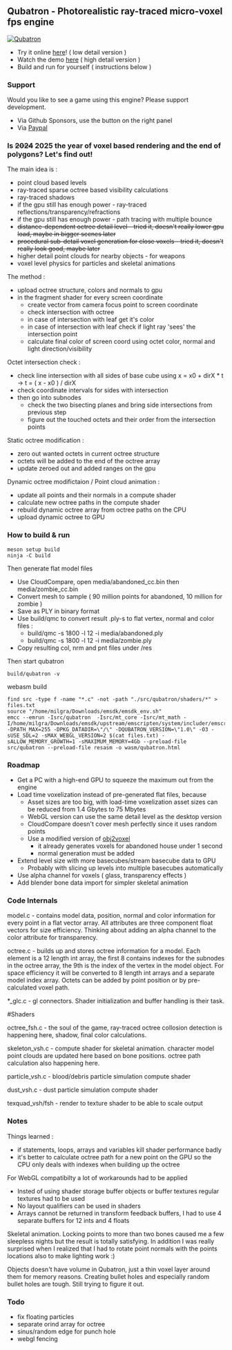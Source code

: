 ## Qubatron - Photorealistic ray-traced micro-voxel fps engine

[![Qubatron](screenshot.png)](https://www.youtube.com/watch?v=LBzuXj21_bY)

- Try it online [here](https://milgra.com/qubatron/)! ( low detail version )
- Watch the demo [here](https://www.youtube.com/watch?v=LBzuXj21_bY) ( high detail version )
- Build and run for yourself ( instructions below )

### Support

Would you like to see a game using this engine? Please support development.
- Via Github Sponsors, use the button on the right panel
- Via [Paypal](https://paypal.me/milgra)

### Is ~~2024~~ 2025 the year of voxel based rendering and the end of polygons? Let's find out!

The main idea is :
- point cloud based levels
- ray-traced sparse octree based visibility calculations
- ray-traced shadows
- if the gpu still has enough power - ray-traced reflections/transparency/refractions
- if the gpu still has enough power - path tracing with multiple bounce
- ~~distance-dependent octree detail level - tried it, doesn't really lower gpu load, maybe in bigger scenes later~~
- ~~procedural sub-detail voxel generation for close voxels - tried it, doesn't really look good, maybe later~~
- higher detail point clouds for nearby objects - for weapons
- voxel level physics for particles and skeletal animations

The method :
- upload octree structure, colors and normals to gpu
- in the fragment shader for every screen coordinate
    - create vector from camera focus point to screen coordinate
    - check intersection with octree
    - in case of intersection with leaf get it's color
    - in case of intersection with leaf check if light ray 'sees' the intersection point
    - calculate final color of screen coord using octet color, normal and light direction/visibility

Octet intersection check :
- check line intersection with all sides of base cube using x = x0 + dirX * t -> t = ( x - x0 ) / dirX
- check coordinate intervals for sides with intersection
- then go into subnodes
    - check the two bisecting planes and bring side intersections from previous step
    - figure out the touched octets and their order from the intersection points

Static octree modification :  
- zero out wanted octets in current octree structure
- octets will be added to the end of the octree array
- update zeroed out and added ranges on the gpu

Dynamic octree modifictaion / Point cloud animation :
- update all points and their normals in a compute shader
- calculate new octree paths in the compute shader
- rebuild dynamic octree array from octree paths on the CPU
- upload dynamic octree to GPU

### How to build & run

```
meson setup build
ninja -C build
```

Then generate flat model files

- Use CloudCompare, open media/abandoned_cc.bin then media/zombie_cc.bin
- Convert mesh to sample ( 90 million points for abandoned, 10 million for zombie )
- Save as PLY in binary format
- Use build/qmc to convert result .ply-s to flat vertex, normal and color files :
    - build/qmc -s 1800 -l 12 -i media/abandoned.ply
    - build/qmc -s 1800 -l 12 -i media/zombie.ply
- Copy resulting col, nrm and pnt files under /res

Then start qubatron

```
build/qubatron -v
```

webasm build

```
find src -type f -name "*.c" -not -path "./src/qubatron/shaders/*" > files.txt
source "/home/milgra/Downloads/emsdk/emsdk_env.sh"
emcc --emrun -Isrc/qubatron  -Isrc/mt_core -Isrc/mt_math -I/home/milgra/Downloads/emsdk/upstream/emscripten/system/includer/emscripten.h -DPATH_MAX=255 -DPKG_DATADIR=\"/\" -DQUBATRON_VERSION=\"1.0\" -O3 -sUSE_SDL=2 -sMAX_WEBGL_VERSION=2 $(cat files.txt) -sALLOW_MEMORY_GROWTH=1 -sMAXIMUM_MEMORY=4Gb --preload-file src/qubatron --preload-file resasm -o wasm/qubatron.html
```

### Roadmap

- Get a PC with a high-end GPU to squeeze the maximum out from the engine 
- Load time voxelization instead of pre-generated flat files, because
    - Asset sizes are too big, with load-time voxelization asset sizes can be reduced from 1.4 Gbytes to 75 Mbytes
    - WebGL version can use the same detail level as the desktop version
    - CloudCompare doesn't cover mesh perfectly since it uses random points
    - Use a modified version of [obj2voxel](https://github.com/Eisenwave/obj2voxel)
        - it already generates voxels for abandoned house under 1 second
        - normal generation must be added
- Extend level size with more basecubes/stream basecube data to GPU
    - Probably with slicing up levels into multiple basecubes automatically
- Use alpha channel for voxels ( glass, transparency effects )
- Add blender bone data import for simpler skeletal animation

### Code Internals

model.c - contains model data, position, normal and color information for every point in a flat vector array. All attributes are three component float vectors for size efficiency. Thinking about adding an alpha channel to the color attribute for transparency.

octree.c - builds up and stores octree information for a model. Each element is a 12 length int array, the first 8 contains indexes for the subnodes in the octree array, the 9th is the index of the vertex in the model object. For space efficiency it will be converted to 8 length int arrays and a separate model index array. Octets can be added by point position or by pre-calculated voxel path. 

*_glc.c - gl connectors. Shader initialization and buffer handling is their task.

#Shaders

octree_fsh.c - the soul of the game, ray-traced octree collosion detection is happening here, shadow, final color calculations.

skeleton_vsh.c - compute shader for skeletal animation. character model point clouds are updated here based on bone positions. octree path calculation also happening here.

particle_vsh.c - blood/debris particle simulation compute shader

dust_vsh.c - dust particle simulation compute shader

texquad_vsh/fsh - render to texture shader to be able to scale output

### Notes

Things learned :
- if statements, loops, arrays and variables kill shader performance badly
- it's better to calculate octree path for a new point on the GPU so the CPU only deals with indexes when building up the octree

For WebGL compatibilty a lot of workarounds had to be applied
- Insted of using shader storage buffer objects or buffer textures regular textures had to be used
- No layout qualifiers can be used in shaders
- Arrays cannot be returned in transform feedback buffers, I had to use 4 separate buffers for 12 ints and 4 floats

Skeletal animation.
Locking points to more than two bones caused me a few sleepless nights but the result is totally satisfying.
In addition I was really surprised when I realized that I had to rotate point normals with the points locations also to make lighting work :)

Objects doesn't have volume in Qubatron, just a thin voxel layer around them for memory reasons. Creating bullet holes and especially random bullet holes are tough. Still trying to figure it out.

### Todo

- fix floating particles
- separate orind array for octree
- sinus/random edge for punch hole
- webgl fencing

